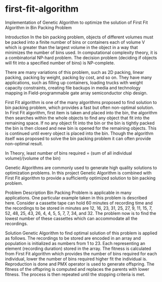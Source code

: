 # first-fit-algorithm
Implementation of Genetic Algorithm to optimize the solution of First Fit Algorithm in Bin Packing Problem

Introduction
In the bin packing problem, objects of different volumes must be packed into a finite number of bins or containers each of volume V which is greater than the largest volume in the object in a way that minimizes the number of bins used. In computational complexity theory, it is a combinatorial NP-hard problem. The decision problem (deciding if objects will fit into a specified number of bins) is NP-complete.

There are many variations of this problem, such as 2D packing, linear packing, packing by weight, packing by cost, and so on. They have many applications, such as filling up containers, loading trucks with weight capacity constraints, creating file backups in media and technology mapping in Field-programmable gate array semiconductor chip design.

First Fit algorithm is one of the many algorithms proposed to find solution to bin packing problem, which provides a fast but often non-optimal solution. In First Fit algorithm, first item is taken and placed into the bin, the algorithm then searches within the whole objects to find any object that fit into the remaining space. If no any object fit into the bin or the bin is tightly packed the bin is then closed and new bin is opened for the remaining objects. This is continued until every object is placed into the bin. Though the algorithm itself was proposed to solve the bin packing problem it can often provide non-optimal result.

In Theory, least number of bins required =  (sum of all individual  volume)/(volume of the bin)

Genetic Algorithms are commonly used to generate high quality solutions to optimization problems. In this project Genetic Algorithm is combined with First Fit algorithm to provide a sufficiently optimized solution to bin packing problem.


Problem Description
Bin Packing Problem is applicable in many applications. One particular example taken in this problem is described here. Consider a cassette tape can hold 60 minutes of recording time and the recordings to be stored in minutes are 12, 16, 23, 31, 25, 27, 9, 11, 15, 7, 52, 48, 25, 43, 26, 4, 4, 5, 5, 7, 7, 34, and 32. The problem now is to find the lowest number of these cassettes which can accommodate all the recordings.


Solution
Genetic Algorithm to find optimal solution of this problem is applied as follows. The recordings to be stored are encoded in an array and population is initialized as numbers from 1 to 23. Each representing an element (recording duration) stored in the array. The fitness is calculated from First Fit algorithm which provides the number of bins required for each individual, lower the number of bins required higher fit the individual is. Reproduction is done and PMX operator is used to generate offspring. The fitness of the offspring is computed and replaces the parents with lower fitness. The process is then repeated until the stopping criteria is met.
